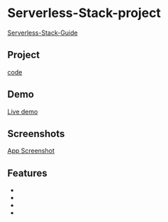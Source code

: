 # Serverless-Stack-project
[Serverless-Stack-Guide](https://serverless-stack.com/#guide)

## Project
[code](Serverless-project)

## Demo
[Live demo](https://d3qgavg8biewqg.cloudfront.net/)

## Screenshots

[App Screenshot]()

## Features

-
-
-
-
